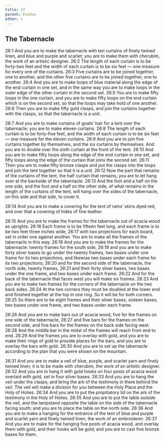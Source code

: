 ```yaml
---
title: 27
parent: Exodus
other: x
---
```


## The Tabernacle

<a name="26:1">26:1</a> And you are to make the tabernacle with ten curtains of finely twined linen, and blue and purple and scarlet; you are to make them with cherubim, the work of an artistic designer. <a name="26:2">26:2</a> The length of each curtain is to be forty-two feet and the width of each curtain is to be six feet  —  one measure for every one of the curtains. <a name="26:3">26:3</a> Five curtains are to be joined together, one to another, and the other five curtains are to be joined together, one to another. <a name="26:4">26:4</a> And you are to make loops of blue material along the edge of the end curtain in one set, and in the same way you are to make loops in the outer edge of the other curtain in the second set. <a name="26:5">26:5</a> You are to make fifty loops in the one curtain, and you are to make fifty loops on the end curtain which is on the second set, so that the loops may take hold of one another. <a name="26:6">26:6</a> Then you are to make fifty gold clasps, and join the curtains together with the clasps, so that the tabernacle is a unit.

<a name="26:7">26:7</a> And you are to make curtains of goats’ hair for a tent over the tabernacle; you are to make eleven curtains. <a name="26:8">26:8</a> The length of each curtain is to be forty-five feet, and the width of each curtain is to be six feet  —  one measure for the eleven curtains. <a name="26:9">26:9</a> And you are to join five curtains together by themselves, and the six curtains by themselves. And you are to double over the sixth curtain at the front of the tent. <a name="26:10">26:10</a> And you are to make fifty loops along the edge of the end curtain in one set, and fifty loops along the edge of the curtain that joins the second set. <a name="26:11">26:11</a> Then you are to make fifty bronze clasps and put the clasps into the loops and join the tent together so that it is a unit. <a name="26:12">26:12</a> Now the part that remains of the curtains of the tent, the half curtain that remains, you are to let hang over at the backside of the tabernacle. <a name="26:13">26:13</a> And the foot and a half on the one side, and the foot and a half on the other side, of what remains in the length of the curtains of the tent, will hang over the sides of the tabernacle, on this side and that side, to cover it.

<a name="26:14">26:14</a> And you are to make a covering for the tent of rams’ skins dyed red, and over that a covering of hides of fine leather.

<a name="26:15">26:15</a> And you are to make the frames for the tabernacle out of acacia wood as uprights. <a name="26:16">26:16</a> Each frame is to be fifteen feet long, and each frame is to be two feet three inches wide, <a name="26:17">26:17</a> with two projections for each board, set in order one against another. You are to make all the frames of the tabernacle in this way. <a name="26:18">26:18</a> And you are to make the frames for the tabernacle: twenty frames for the south side, <a name="26:19">26:19</a> and you are to make forty silver bases to go under the twenty frames, two bases under one frame for its two projections, and likewise two bases under each frame for its two projections; <a name="26:20">26:20</a> and for the second side of the tabernacle, the north side, twenty frames, <a name="26:21">26:21</a> and their forty silver bases, two bases under the one frame, and two bases under each frame. <a name="26:22">26:22</a> And for the back of the tabernacle that faces west you will make six frames. <a name="26:23">26:23</a> And you are to make two frames for the corners of the tabernacle on the two back sides. <a name="26:24">26:24</a> At the two corners they must be doubled at the lower end and finished together at the top in one ring. So it will be for both corners. <a name="26:25">26:25</a> So there are to be eight frames and their silver bases, sixteen bases, two bases under one frame, and two bases under each frame.

<a name="26:26">26:26</a> And you are to make bars out of acacia wood, five for the frames on one side of the tabernacle, <a name="26:27">26:27</a> and five bars for the frames on the second side, and five bars for the frames on the back side facing west. <a name="26:28">26:28</a> And the middle bar in the midst of the frames will reach from end to end. <a name="26:29">26:29</a> And the frames you are to overlay with gold, and you are to make their rings of gold to provide places for the bars, and you are to overlay the bars with gold. <a name="26:30">26:30</a> And you are to set up the tabernacle according to the plan that you were shown on the mountain.

<a name="26:31">26:31</a> And you are to make a veil of blue, purple, and scarlet yarn and finely twined linen; it is to be made with cherubim, the work of an artistic designer. <a name="26:32">26:32</a> And you are to hang it with gold hooks on four posts of acacia wood overlaid with gold, set in four silver bases. <a name="26:33">26:33</a> And you are to hang the veil under the clasps, and bring the ark of the testimony in there behind the veil. The veil will make a division for you between the Holy Place and the Holy of Holies. <a name="26:34">26:34</a> And you are to put the propitiatory lid on the ark of the testimony in the Holy of Holies. <a name="26:35">26:35</a> And you are to put the table outside the veil, and the lampstand opposite the table on the side of the tabernacle facing south; and you are to place the table on the north side. <a name="26:36">26:36</a> And you are to make a hanging for the entrance of the tent of blue and purple and scarlet yarn and finely twined linen, the work of an embroiderer. <a name="26:37">26:37</a> And you are to make for the hanging five posts of acacia wood, and overlay them with gold, and their hooks will be gold; and you are to cast five bronze bases for them.